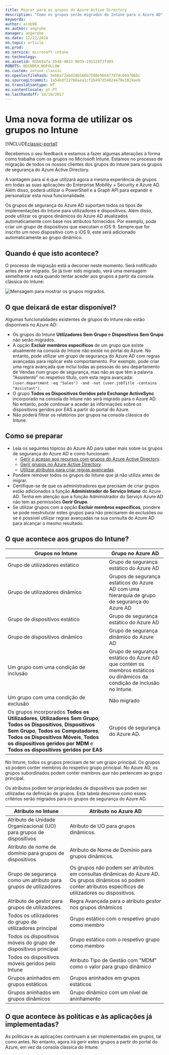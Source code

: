 ```yaml
---
title: Migrar para os grupos do Azure Active Directory
description: "Como os grupos serão migrados do Intune para o Azure AD"
keywords: 
author: arob98
ms.author: angrobe
manager: angerobe
ms.date: 12/22/2016
ms.topic: article
ms.prod: 
ms.service: microsoft-intune
ms.technology: 
ms.assetid: 03b69afa-3548-4033-9039-191528f3fd99
ROBOTS: NOINDEX,NOFOLLOW
ms.custom: intune-classic
ms.openlocfilehash: 5eb6a72abd28b566b7588e56647787dc669706bc
ms.sourcegitcommit: 1a54bdf22786aea1cf1b497d54024470e1024aeb
ms.translationtype: HT
ms.contentlocale: pt-PT
ms.lasthandoff: 10/10/2017
---
```

# <a name="a-new-way-of-using-groups-in-intune"></a>Uma nova forma de utilizar os grupos no Intune

[!INCLUDE[classic-portal](../includes/classic-portal.md)]

Recebemos o seu feedback e estamos a fazer algumas alterações à forma como trabalha com os grupos no Microsoft Intune.
Estamos no processo de migração de todos os nossos clientes dos grupos do Intune para os grupos de segurança do Azure Active Directory.

A vantagem para si é que utilizará agora a mesma experiência de grupos em todas as suas aplicações do Enterprise Mobility + Security e Azure AD. Além disso, poderá utilizar o PowerShell e a Graph API para expandir e personalizar esta nova funcionalidade.

Os grupos de segurança do Azure AD suportam todos os tipos de implementações do Intune para utilizadores e dispositivos. Além disso, pode utilizar os grupos dinâmicos do Azure AD atualizados automaticamente com base nos atributos fornecidos. Por exemplo, pode criar um grupo de dispositivos que executam o iOS 9. Sempre que for inscrito um novo dispositivo com o iOS 9, este será adicionado automaticamente ao grupo dinâmico.

## <a name="when-is-this-happening"></a>Quando é que isto acontece?

O processo de migração está a decorrer neste momento. Será notificado antes de ser migrado.
Se já tiver sido migrado, verá uma mensagem semelhante a esta quando tentar aceder aos grupos a partir da consola clássica do Intune:

![Mensagem para mostrar os grupos migrados.](http://i.imgur.com/72KRaXj.png)

## <a name="what-wont-be-available"></a>O que deixará de estar disponível?

Algumas funcionalidades existentes de grupos do Intune não estão disponíveis no Azure AD:

- Os grupos do Intune **Utilizadores Sem Grupo** e **Dispositivos Sem Grupo** não serão migrados.
- A opção **Excluir membros específicos** de um grupo que existe atualmente na consola do Intune não existe no portal do Azure. No entanto, pode utilizar um grupo de segurança do Azure AD com regras avançadas para replicar este comportamento. Por exemplo, pode criar uma regra avançada que inclui todas as pessoas do seu departamento de Vendas num grupo de segurança, mas não as que têm a palavra "Assistente" no respetivo título, com esta regra avançada: `(user.department -eq "Sales") -and -not (user.jobTitle -contains "Assistant")`.
- O grupo **Todos os Dispositivos Geridos pelo Exchange ActiveSync** incorporado na consola do Intune não será migrado para o Azure AD. No entanto, pode continuar a aceder às informações sobre os dispositivos geridos por EAS a partir do portal do Azure.
- Não poderá filtrar os relatórios por grupos na consola clássica do Intune.
<!--- - Custom group targeting of notification rules will not be available. ROB I took this out as I couldn't replicate the behavior. --->

## <a name="how-to-get-ready"></a>Como se preparar

- Leia os seguintes tópicos do Azure AD para saber mais sobre os grupos de segurança do Azure AD e como funcionam:
    -  [Gerir o acesso aos recursos com grupos do Azure Active Directory](https://azure.microsoft.com/documentation/articles/active-directory-manage-groups/).
    -  [Gerir grupos no Azure Active Directory](https://azure.microsoft.com/documentation/articles/active-directory-accessmanagement-manage-groups/).
    -  [Utilizar atributos para criar regras avançadas](https://azure.microsoft.com/documentation/articles/active-directory-accessmanagement-groups-with-advanced-rules/).
- Pondere remover todos os grupos do Intune que já não utiliza antes de migrar.
-  Certifique-se de que os administradores que precisam de criar grupos estão adicionados à função **Administrador do Serviço Intune** do Azure AD. Tenha em atenção que a função Administrador do Serviço Azure AD não tem as permissões **Gerir Grupo**.
-  Se utilizar grupos com a opção **Excluir membros específicos**, pondere se pode reestruturar estes grupos para não precisarem de exclusões ou se é possível utilizar regras avançadas na sua consulta do Azure AD para alcançar o mesmo resultado.


## <a name="what-happens-to-intune-groups"></a>O que acontece aos grupos do Intune?

| Grupos no Intune|Grupo no Azure AD|
|-----------------------------------------------------------------------|-------------------------------------------------------------|
|Grupo de utilizadores estático|Grupo de segurança estático do Azure AD|
|Grupo de utilizadores dinâmico|Grupos de segurança estáticos do Azure AD com uma hierarquia de grupo de segurança do Azure AD|
|Grupo de dispositivos estático|Grupo de segurança estático do Azure AD|
|Grupo de dispositivos dinâmico|Grupo de segurança dinâmico do Azure AD|
|Um grupo com uma condição de inclusão|Grupo de segurança estático do Azure AD que contém os membros estáticos ou dinâmicos da condição de inclusão no Intune.|
|Um grupo com uma condição de exclusão|Não migrado|
|Os grupos incorporados **Todos os Utilizadores**, **Utilizadores Sem Grupo**, **Todos os Dispositivos**, **Dispositivos Sem Grupo**, **Todos os Computadores**, **Todos os Dispositivos Móveis**, **Todos os dispositivos geridos por MDM** e **Todos os dispositivos geridos por EAS**|Grupos de segurança do Azure AD.|

No Intune, todos os grupos precisam de ter um grupo principal. Os grupos só podem conter membros do respetivo grupo principal. No Azure AD, os grupos subordinados podem conter membros que não pertencem ao grupo principal.

Os atributos podem ter propriedades de dispositivos que podem ser utilizadas na definição de grupos. Esta tabela descreve como esses critérios serão migrados para os grupos de segurança do Azure AD.

| Atributo no Intune|Atributo no Azure AD|
|-----------------------------------------------------------------------|-------------------------------------------------------------|
|Atributo de Unidade Organizacional (UO) para grupos de dispositivos|Atributo de UO para grupos dinâmicos.|
|Atributo de nome de domínio para grupos de dispositivos|Atributo de Nome de Domínio para grupos dinâmicos.|
|Grupo de segurança como um atributo para grupos de utilizadores|Os grupos não podem ser atributos em consultas dinâmicas do Azure AD. Os grupos dinâmicos só podem conter atributos específicos de utilizadores ou dispositivos.|
|Atributo de gestor para grupos de utilizadores|Regra Avançada para o atributo *gestor* nos grupos dinâmicos|
|Todos os utilizadores do grupo de utilizadores principal|Grupo estático com o respetivo grupo como membro|
|Todos os dispositivos móveis do grupo de dispositivos principal|Grupo estático com o respetivo grupo como membro|
|Todos os dispositivos móveis geridos pelo Intune|Atributo Tipo de Gestão com "MDM" como o valor para grupo dinâmico|
|Grupos aninhados em grupos estáticos |Grupos aninhados em grupos estáticos|
|Grupos aninhados em grupos dinâmicos|Grupo dinâmico com um nível de aninhamento|

## <a name="what-happens-to-policies-and-apps-youve-already-deployed"></a>O que acontece às políticas e às aplicações já implementadas?

As políticas e as aplicações continuam a ser implementadas em grupos, tal como antes. No entanto, agora irá gerir estes grupos a partir do portal do Azure, em vez da consola clássica do Intune.
 
